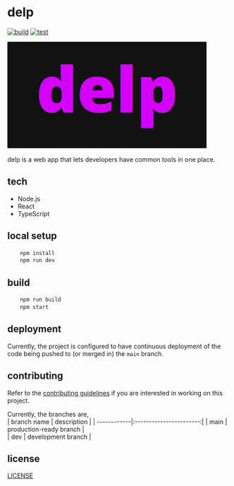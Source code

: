 # delp

[![build](https://github.com/viveknathani/delp/actions/workflows/build.yaml/badge.svg)](https://github.com/viveknathani/delp/actions/workflows/build.yaml) [![test](https://github.com/viveknathani/delp/actions/workflows/test.yaml/badge.svg)](https://github.com/viveknathani/delp/actions/workflows/test.yaml)  

<img src="./logo.PNG">

delp is a web app that lets developers have common tools in one place. 

## tech 

- Node.js 
- React  
- TypeScript  

## local setup 

```bash
    npm install
    npm run dev
``` 

## build

```bash 
    npm run build
    npm start
```

## deployment 

Currently, the project is configured to have continuous deployment of the code being pushed to (or merged in) the `main` branch. 

## contributing 

Refer to the [contributing guidelines](./docs/CONTRIBUTING.md) if you are interested in working on this project. 

Currently, the branches are,  
| branch name | description             | 
| ------------|:-----------------------:| 
| main        | production-ready branch |  
| dev         | development branch      |  

## license 

[LICENSE](./LICENSE.md) 